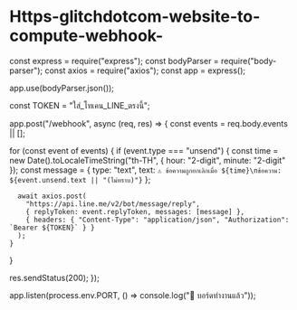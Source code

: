 # Https-glitchdotcom-website-to-compute-webhook-
const express = require("express");
const bodyParser = require("body-parser");
const axios = require("axios");
const app = express();

app.use(bodyParser.json());

const TOKEN = "ใส่_โทเคน_LINE_ตรงนี้";

app.post("/webhook", async (req, res) => {
  const events = req.body.events || [];

  for (const event of events) {
    if (event.type === "unsend") {
      const time = new Date().toLocaleTimeString("th-TH", { hour: "2-digit", minute: "2-digit" });
      const message = {
        type: "text",
        text: `⚠️ ข้อความถูกยกเลิกเมื่อ ${time}\nข้อความ: ${event.unsend.text || "(ไม่ทราบ)"}`
      };

      await axios.post(
        "https://api.line.me/v2/bot/message/reply",
        { replyToken: event.replyToken, messages: [message] },
        { headers: { "Content-Type": "application/json", "Authorization": `Bearer ${TOKEN}` } }
      );
    }
  }

  res.sendStatus(200);
});

app.listen(process.env.PORT, () => console.log("🚀 บอร์ดทำงานแล้ว"));
